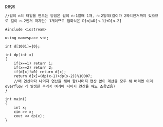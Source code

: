 [page](https://www.acmicpc.net/problem/11726)

    //길이 n의 타일을 만드는 방법은 길이 n-1일때 1개, n-2일때(길이가 2짜리인거까지 있으므로 길이 n-2인거 까지만) 1개이므로 점화식은 D[n]=D[n-1]+D[n-2]

    #include <iostream>

    using namespace std;

    int d[1001]={0};

    int dp(int x)
    {
        if(x==1) return 1;
        if(x==2) return 2;
        if(d[x]!=0) return d[x];
        return d[x]=(dp(x-1)+dp(x-2))%10007;
        //매 연산마다 나머지 연산을 해야 함(나머지 연산 없이 계산을 모두 해 버리면 이미 overflow 가 발생한 후라서 여기에 나머지 연산을 해도 소용없음)
    }

    int main()
    {
        int x;
        cin >> x;
        cout << dp(x);
    }
